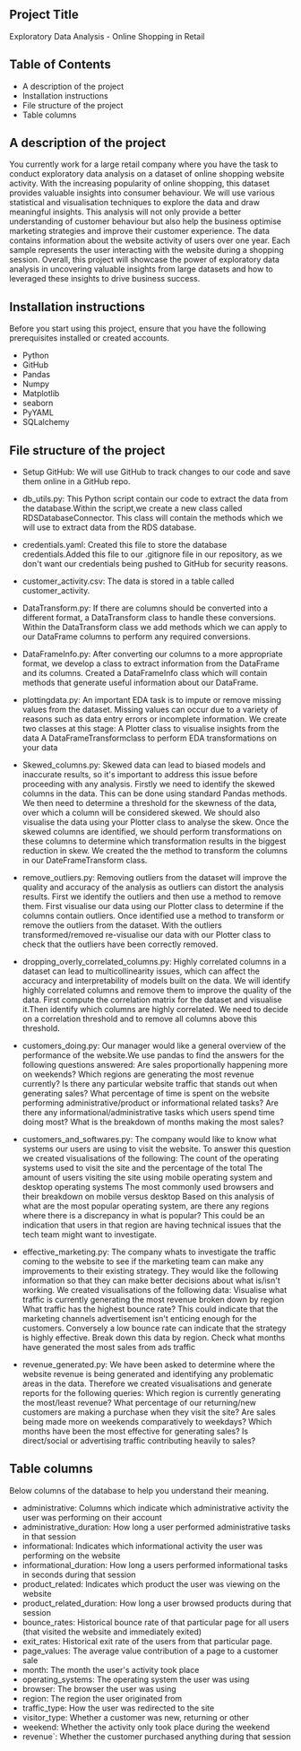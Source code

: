 ## Project Title
Exploratory Data Analysis - Online Shopping in Retail

## Table of Contents
   - A description of the project
   - Installation instructions
   - File structure of the project
   - Table columns
     
## A description of the project
You currently work for a large retail company where you have the task to conduct exploratory data analysis on a dataset of online shopping website activity. 
With the increasing popularity of online shopping, this dataset provides valuable insights into consumer behaviour.
We will use various statistical and visualisation techniques to explore the data and draw meaningful insights. 
This analysis will not only provide a better understanding of customer behaviour but also help the business optimise marketing strategies and improve their customer experience.
The data contains information about the website activity of users over one year. 
Each sample represents the user interacting with the website during a shopping session.
Overall, this project will showcase the power of exploratory data analysis in uncovering valuable insights from large datasets and how to leveraged these insights to drive business success.

## Installation instructions
Before you start using this project, ensure that you have the following prerequisites installed or created accounts.
   - Python
   - GitHub
   - Pandas
   - Numpy
   - Matplotlib
   - seaborn
   - PyYAML
   - SQLalchemy

## File structure of the project
   - Setup GitHub:
     We will use GitHub to track changes to our code and save them online in a GitHub repo.
     
   - db_utils.py:
     This Python script contain our code to extract the data from the database.Within the script,we create a       new class called RDSDatabaseConnector. This class will contain the methods which we will use to extract       data from the RDS database.
     
   - credentials.yaml:
     Created this file to store the database credentials.Added this file to our .gitignore file in our           repository, as we don't want our credentials being pushed to GitHub for security reasons.

   - customer_activity.csv:
     The data is stored in a table called customer_activity.

   - DataTransform.py:
     If there are columns should be converted into a different format, a DataTransform class to handle these       conversions. Within the DataTransform class we add methods which we can apply to our DataFrame columns        to perform any required conversions.

   - DataFrameInfo.py:
     After converting our columns to a more appropriate format, we develop a class to extract information         from the DataFrame and its columns. Created a DataFrameInfo class which will contain methods that            generate useful information about our DataFrame.

   - plottingdata.py:
     An important EDA task is to impute or remove missing values from the dataset. Missing values can occur       due to a variety of reasons such as data entry errors or incomplete information.
     We create two classes at this stage:
     A Plotter class to visualise insights from the data
     A DataFrameTransformclass to perform EDA transformations on your data

   - Skewed_columns.py:
     Skewed data can lead to biased models and inaccurate results, so it's important to address this issue      before proceeding with any analysis.
     Firstly we need to identify the skewed columns in the data. This can be done using standard Pandas           methods. We then need to determine a threshold for the skewness of the data, over which a column will        be considered skewed. We should also visualise the data using your Plotter class to analyse the skew.
     Once the skewed columns are identified, we should perform transformations on these columns to determine      which transformation results in the biggest reduction in skew. We created the the method to transform        the columns in our DateFrameTransform class.

   - remove_outliers.py:
     Removing outliers from the dataset will improve the quality and accuracy of the analysis as outliers         can distort the analysis results. First we identify the outliers and then use a method to remove them.
     First visualise our data using our Plotter class to determine if the columns contain outliers.
     Once identified use a method to transform or remove the outliers from the dataset. With the outliers         transformed/removed re-visualise our data with our Plotter class to check that the outliers have been      correctly removed.

   - dropping_overly_correlated_columns.py:
     Highly correlated columns in a dataset can lead to multicollinearity issues, which can affect the           accuracy and interpretability of models built on the data. We will identify highly correlated columns       and remove them to improve the quality of the data.
     First compute the correlation matrix for the dataset and visualise it.Then identify which columns are        highly correlated. We need to decide on a correlation threshold and to remove all columns above this         threshold.

   - customers_doing.py:
     Our manager would like a general overview of the performance of the website.We use pandas to find the      answers for the following questions answered:
     Are sales proportionally happening more on weekends?
     Which regions are generating the most revenue currently?
     Is there any particular website traffic that stands out when generating sales?
     What percentage of time is spent on the website performing administrative/product or informational      related tasks?
     Are there any informational/administrative tasks which users spend time doing most?
     What is the breakdown of months making the most sales?

   - customers_and_softwares.py:
     The company would like to know what systems our users are using to visit the website. To answer this      question we created visualisations of the following:
     The count of the operating systems used to visit the site and the percentage of the total
     The amount of users visiting the site using mobile operating system and desktop operating systems
     The most commonly used browsers and their breakdown on mobile versus desktop
     Based on this analysis of what are the most popular operating system, are there any regions where there is a      discrepancy in what is popular? This could be an indication that users in that region are having technical      issues that the tech team might want to investigate.

   - effective_marketing.py:
     The company whats to investigate the traffic coming to the website to see if the marketing team can make any      improvements to their existing strategy. They would like the following information so that they can make      better decisions about what is/isn't working. We created visualisations of the following data:
     Visualise what traffic is currently generating the most revenue broken down by region
     What traffic has the highest bounce rate? This could indicate that the marketing channels advertisement       isn't enticing enough for the customers. Conversely a low bounce rate can indicate that the strategy is      highly effective. Break down this data by region.
     Check what months have generated the most sales from ads traffic

   - revenue_generated.py:
     We have been asked to determine where the website revenue is being generated and identifying any problematic      areas in the data. Therefore we created visualisations and generate reports for the following queries:
     Which region is currently generating the most/least revenue?
     What percentage of our returning/new customers are making a purchase when they visit the site?
     Are sales being made more on weekends comparatively to weekdays?
     Which months have been the most effective for generating sales?
     Is direct/social or advertising traffic contributing heavily to sales?
     
## Table columns
   Below columns of the database to help you understand their meaning.

   - administrative:
     Columns which indicate which administrative activity the user was performing on their
     account
   - administrative_duration: 
     How long a user performed administrative tasks in that session
   - informational: 
     Indicates which informational activity the user was performing on the website
   - informational_duration: 
     How long a users performed informational tasks in seconds during that session
   - product_related: 
     Indicates which product the user was viewing on the website
   - product_related_duration: 
     How long a user browsed products during that session
   - bounce_rates: 
     Historical bounce rate of that particular page for all users (that visited the website and immediately        exited)
   - exit_rates:
     Historical exit rate of the users from that particular page.
   - page_values: 
     The average value contribution of a page to a customer sale
   - month: 
     The month the user's activity took place
   - operating_systems: 
     The operating system the user was using
   - browser: 
     The browser the user was using
   - region: 
     The region the user originated from
   - traffic_type: 
     How the user was redirected to the site
   - visitor_type: 
     Whether a customer was new, returning or other
   - weekend: 
     Whether the activity only took place during the weekend
   - revenue`: 
     Whether the customer purchased anything during that session
  
